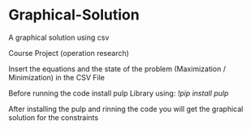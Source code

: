 # Graphical-Solution
A graphical solution using csv

Course Project (operation research)

Insert the equations and the state of the problem (Maximization / Minimization) in the CSV File

Before running the code install pulp Library using:
  *!pip install pulp*

After installing the pulp and rinning the code you will get the graphical solution for the constraints


